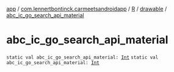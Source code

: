 [app](../../../index.md) / [com.lennertbontinck.carmeetsandroidapp](../../index.md) / [R](../index.md) / [drawable](index.md) / [abc_ic_go_search_api_material](./abc_ic_go_search_api_material.md)

# abc_ic_go_search_api_material

`static val abc_ic_go_search_api_material: `[`Int`](https://kotlinlang.org/api/latest/jvm/stdlib/kotlin/-int/index.html)
`static val abc_ic_go_search_api_material: `[`Int`](https://kotlinlang.org/api/latest/jvm/stdlib/kotlin/-int/index.html)
